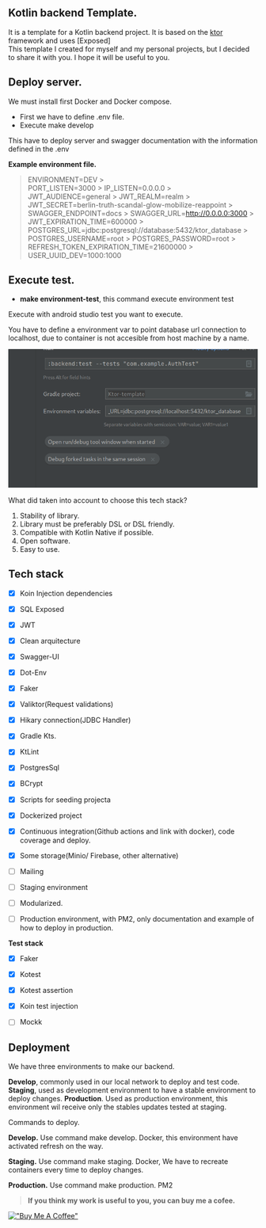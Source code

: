 
## **Kotlin backend Template.**

It is a template for a Kotlin backend project. It is based on the [ktor](https://ktor.io/) framework and uses [Exposed]  
This template I created for myself and my personal projects, but I decided to share it with you. I hope it will be useful to you.


## **Deploy server.**

We must install first Docker and Docker compose.

- First we have to define .env file.
- Execute make develop

This have to deploy server and swagger documentation with the information defined in the .env

**Example environment file.**

> ENVIRONMENT=DEV >         
> PORT_LISTEN=3000 > IP_LISTEN=0.0.0.0 >         
> JWT_AUDIENCE=general > JWT_REALM=realm > JWT_SECRET=berlin-truth-scandal-glow-mobilize-reappoint > SWAGGER_ENDPOINT=docs > SWAGGER_URL=http://0.0.0.0:3000 >         
> JWT_EXPIRATION_TIME=600000 > POSTGRES_URL=jdbc:postgresql://database:5432/ktor_database > POSTGRES_USERNAME=root > POSTGRES_PASSWORD=root >         
> REFRESH_TOKEN_EXPIRATION_TIME=21600000 >     USER_UUID_DEV=1000:1000

## **Execute test.**

- **make environment-test**, this command execute environment test

Execute with android studio test you want to execute.

You have to define a environment var to point database url connection to localhost, due to container is not accesible from host machine by a name.

![Example of how to configure a run test](https://github.com/CristianMG/Ktor-template/blob/develop/screenshoots/img.png?raw=true)

What did taken into account to choose this tech stack?
1) Stability of library.
2) Library must be preferably DSL or DSL friendly.
3) Compatible with Kotlin Native if possible.
4) Open software.
5) Easy to use.

## Tech stack
- [x] Koin Injection dependencies
- [x] SQL Exposed
- [x] JWT
- [x] Clean arquitecture
- [x] Swagger-UI
- [x] Dot-Env
- [x] Faker
- [x] Valiktor(Request validations)
- [x] Hikary connection(JDBC Handler)
- [x] Gradle Kts.
- [x] KtLint
- [x] PostgresSql
- [x] BCrypt
- [x] Scripts for seeding projecta
- [x] Dockerized project
- [X] Continuous integration(Github actions and link with docker), code coverage and deploy.
- [X] Some storage(Minio/ Firebase, other alternative)
- [ ] Mailing
- [ ] Staging environment
- [ ] Modularized.
- [ ] Production environment, with PM2, only documentation and example of how to deploy in production.


**Test stack**
- [x] Faker
- [x] Kotest
- [x] Kotest assertion
- [x] Koin test injection
- [ ] Mockk



## Deployment

We have three environments to make our backend.

**Develop**, commonly used in our local network to deploy and test code.
**Staging**, used as development environment to have a stable environment to deploy changes.
**Production**. Used as production environment, this environment wil receive only the stables updates tested at staging.

Commands to deploy.

**Develop.** Use command make develop. Docker, this environment have activated refresh on the way.

**Staging.** Use command make staging. Docker, We have to recreate containers every time to deploy changes.

**Production.** Use command make production. PM2








> **If you think my work is useful to you, you can buy me a cofee.**

[!["Buy Me A Coffee"](https://www.buymeacoffee.com/assets/img/custom_images/orange_img.png)](https://www.buymeacoffee.com/cristianmed)